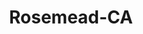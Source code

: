 ---
title: Rosemead-CA
slug: rosemead-ca
f_state:
- cms/state/california.md
f_locations:
- cms/payday-loan/area-check-cashing-center-4780.md
- cms/payday-loan/area-check-cashing-center-4782.md
- cms/payday-loan/check-into-cash-11549.md
- cms/payday-loan/continental-currency-15328.md
- cms/payday-loan/continental-currency-15348.md
- cms/payday-loan/servicios-express-26348.md
updated-on: '2024-05-30T13:41:28.615Z'
created-on: '2024-05-30T13:41:28.615Z'
published-on: '2024-05-30T13:54:32.469Z'
f_city: Rosemead
layout: '[city].html'
tags: city
---